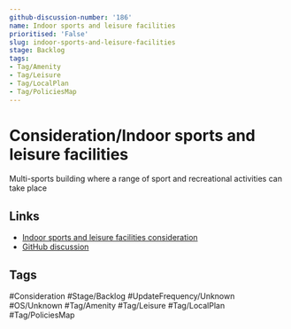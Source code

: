 ```yaml
---
github-discussion-number: '186'
name: Indoor sports and leisure facilities
prioritised: 'False'
slug: indoor-sports-and-leisure-facilities
stage: Backlog
tags:
- Tag/Amenity
- Tag/Leisure
- Tag/LocalPlan
- Tag/PoliciesMap
---
```


# Consideration/Indoor sports and leisure facilities

Multi-sports building where a range of sport and recreational activities can take place

## Links

* [Indoor sports and leisure facilities consideration](https://design.planning.data.gov.uk/planning-consideration/indoor-sports-and-leisure-facilities)
* [GitHub discussion](https://github.com/digital-land/data-standards-backlog/discussions/186)

## Tags

#Consideration #Stage/Backlog #UpdateFrequency/Unknown #OS/Unknown #Tag/Amenity #Tag/Leisure #Tag/LocalPlan #Tag/PoliciesMap